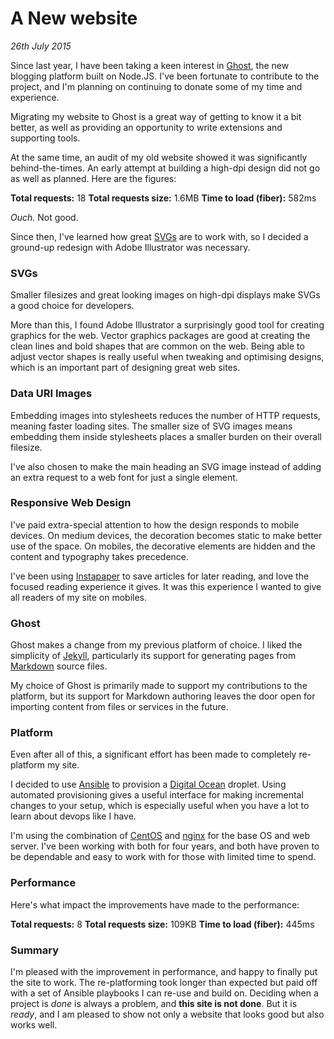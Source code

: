 # A New website
*26th July 2015*

Since last year, I have been taking a keen interest in [Ghost](https://ghost.org/), the new blogging platform built on Node.JS. I've been fortunate to contribute to the project, and I'm planning on continuing to donate some of my time and experience.

Migrating my website to Ghost is a great way of getting to know it a bit better, as well as providing an opportunity to write extensions and supporting tools.

At the same time, an audit of my old website showed it was significantly behind-the-times. An early attempt at building a high-dpi design did not go as well as planned. Here are the figures:

__Total requests:__ 18
__Total requests size:__ 1.6MB
__Time to load (fiber):__ 582ms

_Ouch._ Not good.

Since then, I've learned how great [SVGs](https://css-tricks.com/using-svg/) are to work with, so I decided a ground-up redesign with Adobe Illustrator was necessary.

### SVGs
Smaller filesizes and great looking images on high-dpi displays make SVGs a good choice for developers.

More than this, I found Adobe Illustrator a surprisingly good tool for creating graphics for the web. Vector graphics packages are good at creating the clean lines and bold shapes that are common on the web. Being able to adjust vector shapes is really useful when tweaking and optimising designs, which is an important part of designing great web sites.

### Data URI Images
Embedding images into stylesheets reduces the number of HTTP requests, meaning faster loading sites. The smaller size of SVG images means embedding them inside stylesheets places a smaller burden on their overall filesize.

I've also chosen to make the main heading an SVG image instead of adding an extra request to a web font for just a single element.

### Responsive Web Design
I've paid extra-special attention to how the design responds to mobile devices. On medium devices, the decoration becomes static to make better use of the space. On mobiles, the decorative elements are hidden and the content and typography takes precedence.

I've been using [Instapaper](https://www.instapaper.com/) to save articles for later reading, and love the focused reading experience it gives. It was this experience I wanted to give all readers of my site on mobiles.

### Ghost
Ghost makes a change from my previous platform of choice. I liked the simplicity of [Jekyll](http://jekyllrb.com/), particularly its support for generating pages from [Markdown](http://daringfireball.net/projects/markdown/) source files.

My choice of Ghost is primarily made to support my contributions to the platform, but its support for Markdown authoring leaves the door open for importing content from files or services in the future.

### Platform
Even after all of this, a significant effort has been made to completely re-platform my site.

I decided to use [Ansible](http://www.ansible.com/home) to provision a [Digital Ocean](https://www.digitalocean.com/) droplet. Using automated provisioning gives a useful interface for making incremental changes to your setup, which is especially useful when you have a lot to learn about devops like I have.

I'm using the combination of [CentOS](https://www.centos.org/) and [nginx](http://nginx.org/) for the base OS and web server. I've been working with both for four years, and both have proven to be dependable and easy to work with for those with limited time to spend.

### Performance
Here's what impact the improvements have made to the performance:

__Total requests:__ 8
__Total requests size:__ 109KB
__Time to load (fiber):__ 445ms

### Summary
I'm pleased with the improvement in performance, and happy to finally put the site to work. The re-platforming took longer than expected but paid off with a set of Ansible playbooks I can re-use and build on. Deciding when a project is _done_ is always a problem, and __this site is not done__. But it is _ready_, and I am pleased to show not only a website that looks good but also works well.
